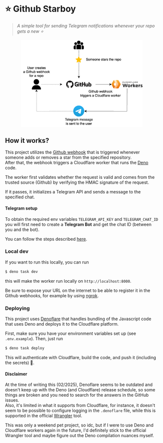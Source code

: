 <!-- deno-fmt-ignore-file -->
# ⭐ Github Starboy

> _A simple tool for sending Telegram notifications whenever your repo gets a new ⭐_

<p align="center">
  <img src="./assets/gh-starboy.png" width="400">
</p>

## How it works?

This project utilizes the [Github webhook](https://docs.github.com/en/webhooks/webhook-events-and-payloads#star) that is triggered whenever someone adds or removes a star from the specified repository.<br/>
After that, the webhook triggers a Cloudflare worker that runs the [Deno](https://deno.com/) code.

The worker first validates whether the request is valid and comes from the trusted source (Github) by verifying the HMAC signature of the request.

If it passes, it initializes a Telegram API and sends a message to the specified chat.

#### Telegram setup
To obtain the required env variables `TELEGRAM_API_KEY` and `TELEGRAM_CHAT_ID` you will first need to create a **Telegram Bot** and get the chat ID (between you and the bot).

You can follow the steps described [here](https://gist.github.com/dideler/85de4d64f66c1966788c1b2304b9caf1).

### Local dev
If you want to run this locally, you can run 
```bash
$ deno task dev
```
this will make the worker run locally on `http://localhost:8000`.

Be sure to expose your URL on the internet to be able to register it in the Github webhooks, for example by using [ngrok](https://ngrok.com/).

### Deploying
This project uses [Denoflare](https://denoflare.dev/) that handles bundling of the Javascript code that uses Deno and deploys it to the Cloudflare platform.

First, make sure you have your environment variables set up (see `.env.example`).
Then, just run 
```bash
$ deno task deploy
```
This will authenticate with Cloudflare, build the code, and push it (including the secrets) 🚀.

#### Disclaimer
At the time of writing this (02/2025), Denoflare seems to be outdated and doesn't keep up with the Deno (and Cloudflare) release schedule, so some things are broken and you need to search for the answers in the GitHub issues.<br/>
Also, it's limited in what it supports from Cloudflare, for instance, it doesn't seem to be possible to configure logging in the `.denoflare` file, while this is supported in the official [Wrangler](https://developers.cloudflare.com/workers/wrangler/) tool.

This was only a weekend pet project, so idc, but if I were to use Deno and Cloudflare workers again in the future, I'd definitely stick to the official Wrangler tool and maybe figure out the Deno compilation nuances myself.
